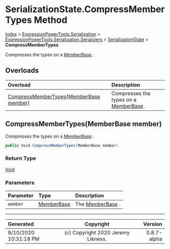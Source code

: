 ﻿# SerializationState.CompressMemberTypes Method

[Index](../index.md) > [ExpressionPowerTools.Serialization](ExpressionPowerTools.Serialization.a.md) > [ExpressionPowerTools.Serialization.Serializers](ExpressionPowerTools.Serialization.Serializers.n.md) > [SerializationState](ExpressionPowerTools.Serialization.Serializers.SerializationState.cs.md) > **CompressMemberTypes**

Compresses the types on a [MemberBase](ExpressionPowerTools.Serialization.Serializers.MemberBase.cs.md) .

## Overloads

| Overload | Description |
| :-- | :-- |
| [CompressMemberTypes(MemberBase member)](#compressmembertypesmemberbase-member) | Compresses the types on a [MemberBase](ExpressionPowerTools.Serialization.Serializers.MemberBase.cs.md) . |
## CompressMemberTypes(MemberBase member)

Compresses the types on a [MemberBase](ExpressionPowerTools.Serialization.Serializers.MemberBase.cs.md) .

```csharp
public Void CompressMemberTypes(MemberBase member)
```

### Return Type

 [Void](https://docs.microsoft.com/dotnet/api/system.void) 

### Parameters

| Parameter | Type | Description |
| :-- | :-- | :-- |
| `member` | [MemberBase](ExpressionPowerTools.Serialization.Serializers.MemberBase.cs.md) | The [MemberBase](ExpressionPowerTools.Serialization.Serializers.MemberBase.cs.md) . |



---

| Generated | Copyright | Version |
| :-- | :-: | --: |
| 9/10/2020 10:31:18 PM | (c) Copyright 2020 Jeremy Likness. | 0.8.7-alpha |

